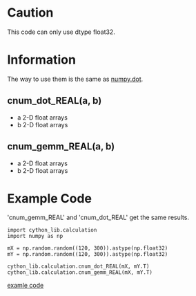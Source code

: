 # Caution
This code can only use dtype float32.

# Information
The way to use them is the same as [numpy.dot](https://docs.scipy.org/doc/numpy/reference/generated/numpy.dot.html).

## cnum_dot_REAL(a, b)
- a 2-D float arrays
- b 2-D float arrays

## cnum_gemm_REAL(a, b)
- a 2-D float arrays
- b 2-D float arrays

# Example Code
'cnum_gemm_REAL' and 'cnum_dot_REAL' get the same results.
```
import cython_lib.calculation
import numpy as np

mX = np.random.random((120, 300)).astype(np.float32)
mY = np.random.random((120, 300)).astype(np.float32)

cython_lib.calculation.cnum_dot_REAL(mX, mY.T)
cython_lib.calculation.cnum_gemm_REAL(mX, mY.T)
```
[examle code](https://github.com/jackee777/cython_lib/blob/master/examples/check_calculation.py)
